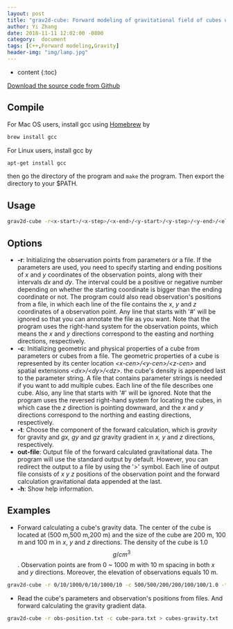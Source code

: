 ```yaml
---
layout: post
title: "grav2d-cube: Forward modeling of gravitational field of cubes under the Cartesian coordinates"
author: Yi Zhang
date: 2018-11-11 12:02:00 -0800
category:  document
tags: [C++,Forward modeling,Gravity]
header-img: "img/lamp.jpg"
---
```


* content
{:toc}


[Download the source code from Github](https://github.com/YiZhangCUG/OpenSourcePrograms)

## Compile

For Mac OS users, install gcc using [Homebrew](https://brew.sh) by

```bash
brew install gcc
```

For Linux users, install gcc by

```bash
apt-get install gcc
```

then go the directory of the program and `make` the program. Then export the directory to your $PATH.

## Usage

```bash
grav2d-cube -r<x-start>/<x-step>/<x-end>/<y-start>/<y-step>/<y-end>/<elevation>|<filename> -c<x-cen>/<y-cen>/<z-cen>/<dx>/<dy>/<dz>/<density>|<filename> -tgravity|gx|gy|gz -h > out-file
```

## Options

+ __-r__: Initializing the observation points from parameters or a file. If the parameters are used, you need to specify starting and ending positions of *x* and *y* coordinates of the observation points, along with their intervals *dx* and *dy*. The interval could be a positive or negative number depending on whether the starting coordinate is bigger than the ending coordinate or not. The program could also read observation's positions from a file, in which each line of the file contains the *x*, *y* and *z* coordinates of a observation point. Any line that starts with '#' will be ignored so that you can annotate the file as you want. Note that the program uses the right-hand system for the observation points, which means the *x* and *y* directions correspond to the easting and northing directions, respectively. 
+ __-c__: Initializing geometric and physical properties of a cube from parameters or cubes from a file. The geometric properties of a cube is represented by its center location *\<x-cen\>/\<y-cen\>/\<z-cen\>* and spatial extensions *\<dx\>/\<dy\>/\<dz\>*. the cube's density is appended last to the parameter string. A file that contains parameter strings is needed if you want to add multiple cubes. Each line of the file describes one cube. Also, any line that starts with '#' will be ignored. Note that the program uses the reversed right-hand system for locating the cubes, in which case the *z* direction is pointing downward, and the *x* and *y* directions correspond to the northing and easting directions, respectively. 
+ __-t__: Choose the component of the forward calculation, which is *gravity* for gravity and *gx, gy* and *gz* gravity gradient in *x, y* and *z* directions, respectively.
+ __out-file__: Output file of the forward calculated gravitational data. The program will use the standard output by default. However, you can redirect the output to a file by using the '>' symbol. Each line of output file consists of *x y z* positions of the observation point and the forward calculation gravitational data appended at the last.
+ __-h__: Show help information.

## Examples

+ Forward calculating a cube's gravity data. The center of the cube is located at (500 m,500 m,200 m) and the size of the cube are 200 m, 100 m and 100 m in *x*, *y* and *z* directions. The density of the cube is 1.0 $$g/cm^3$$. Observation points are from 0 ~ 1000 m with 10 m spacing in both *x* and *y* directions. Moreover, the elevation of observations equals 10 m.

```bash
grav2d-cube -r 0/10/1000/0/10/1000/10 -c 500/500/200/200/100/100/1.0 -t gravity > one-cube-grav.txt
```

+ Read the cube's parameters and observation's positions from files. And forward calculating the gravity gradient data.

```bash
grav2d-cube -r obs-position.txt -c cube-para.txt > cubes-gravity.txt
```
